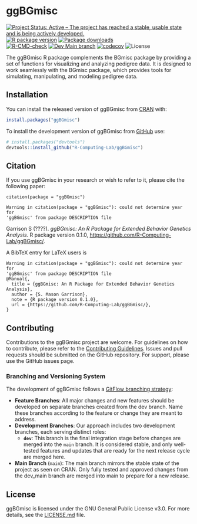 
<!-- README.md is generated from README.Rmd. Please edit that file -->

# ggBGmisc

<!-- badges: start -->

[![Project Status: Active – The project has reached a stable, usable
state and is being actively
developed.](https://www.repostatus.org/badges/latest/active.svg)](https://www.repostatus.org/#active)
[![R package
version](https://www.r-pkg.org/badges/version/ggBGmisc)](https://cran.r-project.org/package=ggBGmisc)
[![Package
downloads](https://cranlogs.r-pkg.org/badges/grand-total/ggBGmisc)](https://cran.r-project.org/package=BGmisc)</br>
[![R-CMD-check](https://github.com/R-Computing-Lab/ggBGmisc/actions/workflows/R-CMD-check.yaml/badge.svg)](https://github.com/R-Computing-Lab/ggBGmisc/actions/workflows/R-CMD-check.yaml)
[![Dev Main
branch](https://github.com/R-Computing-Lab/ggBGmisc/actions/workflows/R-CMD-devcheck.yaml/badge.svg)](https://github.com/R-Computing-Lab/ggBGmisc/actions/workflows/R-CMD-devcheck.yaml)
[![codecov](https://codecov.io/gh/R-Computing-Lab/ggBGmisc/graph/badge.svg)](https://codecov.io/gh/R-Computing-Lab/ggBGmisc)
![License](https://img.shields.io/badge/License-GPL_v3-blue.svg)
<!-- badges: end -->

The ggBGmisc R package complements the BGmisc package by providing a set
of functions for visualizing and analyzing pedigree data. It is designed
to work seamlessly with the BGmisc package, which provides tools for
simulating, manipulating, and modeling pedigree data.

## Installation

You can install the released version of ggBGmisc from
[CRAN](https://cran.r-project.org/) with:

``` r
install.packages("ggBGmisc")
```

To install the development version of ggBGmisc from
[GitHub](https://github.com/) use:

``` r
# install.packages("devtools")
devtools::install_github("R-Computing-Lab/ggBGmisc")
```

## Citation

If you use ggBGmisc in your research or wish to refer to it, please cite
the following paper:

    citation(package = "ggBGmisc")

    Warning in citation(package = "ggBGmisc"): could not determine year for
    'ggBGmisc' from package DESCRIPTION file

Garrison S (????). *ggBGmisc: An R Package for Extended Behavior
Genetics Analysis*. R package version 0.1.0,
<https://github.com/R-Computing-Lab/ggBGmisc/>.

A BibTeX entry for LaTeX users is

    Warning in citation(package = "ggBGmisc"): could not determine year for
    'ggBGmisc' from package DESCRIPTION file
    @Manual{,
      title = {ggBGmisc: An R Package for Extended Behavior Genetics Analysis},
      author = {S. Mason Garrison},
      note = {R package version 0.1.0},
      url = {https://github.com/R-Computing-Lab/ggBGmisc/},
    }

## Contributing

Contributions to the ggBGmisc project are welcome. For guidelines on how
to contribute, please refer to the [Contributing
Guidelines](https://github.com/R-Computing-Lab/ggBGmisc/blob/main/CONTRIBUTING.md).
Issues and pull requests should be submitted on the GitHub repository.
For support, please use the GitHub issues page.

### Branching and Versioning System

The development of ggBGmisc follows a [GitFlow branching
strategy](https://tilburgsciencehub.com/topics/automation/version-control/advanced-git/git-branching-strategies/):

- **Feature Branches**: All major changes and new features should be
  developed on separate branches created from the dev branch. Name these
  branches according to the feature or change they are meant to address.
- **Development Branches**: Our approach includes two development
  branches, each serving distinct roles:
  - **`dev`**: This branch is the final integration stage before changes
    are merged into the `main` branch. It is considered stable, and only
    well-tested features and updates that are ready for the next release
    cycle are merged here.
- **Main Branch** (`main`): The main branch mirrors the stable state of
  the project as seen on CRAN. Only fully tested and approved changes
  from the dev_main branch are merged into main to prepare for a new
  release.

## License

ggBGmisc is licensed under the GNU General Public License v3.0. For more
details, see the
[LICENSE.md](https://github.com/R-Computing-Lab/BGmisc/blob/main/LICENSE.md)
file.
